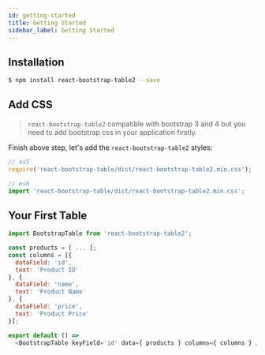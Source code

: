 ```yaml
---
id: getting-started
title: Getting Started
sidebar_label: Getting Started
---
```


## Installation

```sh
$ npm install react-bootstrap-table2 --save
```

## Add CSS

> `react-bootstrap-table2` compatible with bootstrap 3 and 4 but you need to add bootstrap css in your application firstly.

Finish above step, let's add the `react-bootstrap-table2` styles: 

```js
// es5 
require('react-bootstrap-table/dist/react-bootstrap-table2.min.css');

// es6
import 'react-bootstrap-table/dist/react-bootstrap-table2.min.css';
```

## Your First Table

```js
import BootstrapTable from 'react-bootstrap-table2';

const products = [ ... ];
const columns = [{
  dataField: 'id',
  text: 'Product ID'
}, {
  dataField: 'name',
  text: 'Product Name'
}, {
  dataField: 'price',
  text: 'Product Price'
}];

export default () =>
  <BootstrapTable keyField='id' data={ products } columns={ columns } />
```
